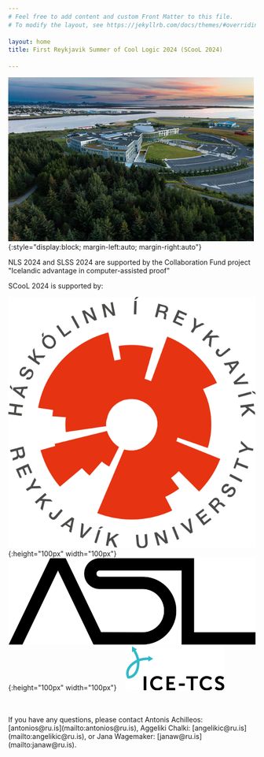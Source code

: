 ```yaml
---
# Feel free to add content and custom Front Matter to this file.
# To modify the layout, see https://jekyllrb.com/docs/themes/#overriding-theme-defaults

layout: home
title: First Reykjavik Summer of Cool Logic 2024 (SCooL 2024)

---
```


![alt text for screen readers](img/phototwo.jpg){:style="display:block; margin-left:auto; margin-right:auto"}


NLS 2024 and SLSS 2024 are supported by the Collaboration Fund project "Icelandic advantage in computer-assisted proof"

SCooL 2024 is supported by:

![the logo of Reykjavik University](img/Reykjavik_University_Logo.svg.png){:height="100px" width="100px"}&nbsp;&nbsp;&nbsp;&nbsp;
![the ASL logo](img/Association_for_Symbolic_Logic_Logo.svg.png){:height="100px" width="100px"}&nbsp;&nbsp;&nbsp;&nbsp;
[![the ICE-TCS logo](img/ICE-TCS-logo-basic-200px.png)](https://icetcs.github.io/)

<br />
<br />
If you have any questions, please contact Antonis Achilleos: [antonios@ru.is](mailto:antonios@ru.is), Aggeliki Chalki: [angelikic@ru.is](mailto:angelikic@ru.is), or Jana Wagemaker:  [janaw@ru.is](mailto:janaw@ru.is).
